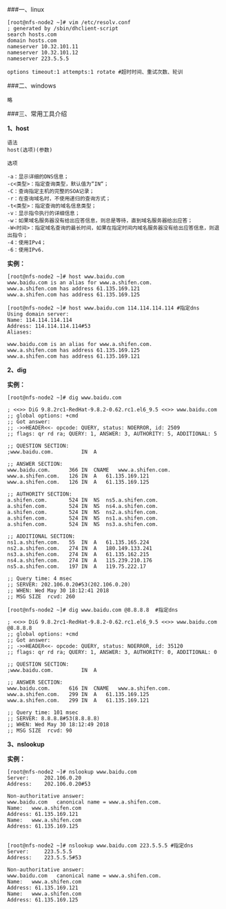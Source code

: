 ###一、linux
    
    [root@nfs-node2 ~]# vim /etc/resolv.conf
    ; generated by /sbin/dhclient-script
    search hosts.com
    domain hosts.com
    nameserver 10.32.101.11
    nameserver 10.32.101.12
    nameserver 223.5.5.5
    
    options timeout:1 attempts:1 rotate #超时时间、重试次数、轮训


###二、windows

    略

###三、常用工具介绍

**1、host**

    语法  
    host(选项)(参数)
    
    选项
    
    -a：显示详细的DNS信息；
    -c<类型>：指定查询类型，默认值为“IN“；
    -C：查询指定主机的完整的SOA记录；
    -r：在查询域名时，不使用递归的查询方式；
    -t<类型>：指定查询的域名信息类型；
    -v：显示指令执行的详细信息；
    -w：如果域名服务器没有给出应答信息，则总是等待，直到域名服务器给出应答；
    -W<时间>：指定域名查询的最长时间，如果在指定时间内域名服务器没有给出应答信息，则退出指令；
    -4：使用IPv4；
    -6：使用IPv6.

**实例：**
    
    [root@nfs-node2 ~]# host www.baidu.com
    www.baidu.com is an alias for www.a.shifen.com.
    www.a.shifen.com has address 61.135.169.121
    www.a.shifen.com has address 61.135.169.125
    
    [root@nfs-node2 ~]# host www.baidu.com 114.114.114.114 #指定dns
    Using domain server:
    Name: 114.114.114.114
    Address: 114.114.114.114#53
    Aliases: 
    
    www.baidu.com is an alias for www.a.shifen.com.
    www.a.shifen.com has address 61.135.169.125
    www.a.shifen.com has address 61.135.169.121

   
**2、dig**

**实例：**

    [root@nfs-node2 ~]# dig www.baidu.com
    
    ; <<>> DiG 9.8.2rc1-RedHat-9.8.2-0.62.rc1.el6_9.5 <<>> www.baidu.com
    ;; global options: +cmd
    ;; Got answer:
    ;; ->>HEADER<<- opcode: QUERY, status: NOERROR, id: 2509
    ;; flags: qr rd ra; QUERY: 1, ANSWER: 3, AUTHORITY: 5, ADDITIONAL: 5
    
    ;; QUESTION SECTION:
    ;www.baidu.com.			IN	A
    
    ;; ANSWER SECTION:
    www.baidu.com.		366	IN	CNAME	www.a.shifen.com.
    www.a.shifen.com.	126	IN	A	61.135.169.121
    www.a.shifen.com.	126	IN	A	61.135.169.125
    
    ;; AUTHORITY SECTION:
    a.shifen.com.		524	IN	NS	ns5.a.shifen.com.
    a.shifen.com.		524	IN	NS	ns4.a.shifen.com.
    a.shifen.com.		524	IN	NS	ns2.a.shifen.com.
    a.shifen.com.		524	IN	NS	ns1.a.shifen.com.
    a.shifen.com.		524	IN	NS	ns3.a.shifen.com.
    
    ;; ADDITIONAL SECTION:
    ns1.a.shifen.com.	55	IN	A	61.135.165.224
    ns2.a.shifen.com.	274	IN	A	180.149.133.241
    ns3.a.shifen.com.	274	IN	A	61.135.162.215
    ns4.a.shifen.com.	274	IN	A	115.239.210.176
    ns5.a.shifen.com.	197	IN	A	119.75.222.17
    
    ;; Query time: 4 msec
    ;; SERVER: 202.106.0.20#53(202.106.0.20)
    ;; WHEN: Wed May 30 18:12:41 2018
    ;; MSG SIZE  rcvd: 260
    
    [root@nfs-node2 ~]# dig www.baidu.com @8.8.8.8  #指定dns
    
    ; <<>> DiG 9.8.2rc1-RedHat-9.8.2-0.62.rc1.el6_9.5 <<>> www.baidu.com @8.8.8.8
    ;; global options: +cmd
    ;; Got answer:
    ;; ->>HEADER<<- opcode: QUERY, status: NOERROR, id: 35120
    ;; flags: qr rd ra; QUERY: 1, ANSWER: 3, AUTHORITY: 0, ADDITIONAL: 0
    
    ;; QUESTION SECTION:
    ;www.baidu.com.			IN	A
    
    ;; ANSWER SECTION:
    www.baidu.com.		616	IN	CNAME	www.a.shifen.com.
    www.a.shifen.com.	299	IN	A	61.135.169.125
    www.a.shifen.com.	299	IN	A	61.135.169.121
    
    ;; Query time: 101 msec
    ;; SERVER: 8.8.8.8#53(8.8.8.8)
    ;; WHEN: Wed May 30 18:12:49 2018
    ;; MSG SIZE  rcvd: 90
      

**3、nslookup**

**实例：**

    [root@nfs-node2 ~]# nslookup www.baidu.com
    Server:		202.106.0.20
    Address:	202.106.0.20#53
    
    Non-authoritative answer:
    www.baidu.com	canonical name = www.a.shifen.com.
    Name:	www.a.shifen.com
    Address: 61.135.169.121
    Name:	www.a.shifen.com
    Address: 61.135.169.125
    
    
    [root@nfs-node2 ~]# nslookup www.baidu.com 223.5.5.5 #指定dns
    Server:		223.5.5.5
    Address:	223.5.5.5#53
    
    Non-authoritative answer:
    www.baidu.com	canonical name = www.a.shifen.com.
    Name:	www.a.shifen.com
    Address: 61.135.169.121
    Name:	www.a.shifen.com
    Address: 61.135.169.125
